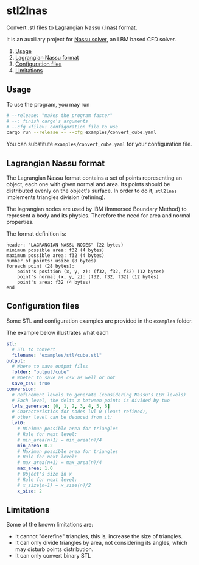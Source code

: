 # stl2lnas

Convert .stl files to Lagrangian Nassu (.lnas) format.

It is an auxiliary project for [Nassu solver](https://bitbucket.org/aerosim-cfd/nassu), an LBM based CFD solver.


1. [Usage](#usage)
2. [Lagrangian Nassu format](#lagrangian-nassu-format)
3. [Configuration files](#configuration-files)
4. [Limitations](#limitations)


## Usage

To use the program, you may run

```bash
# --release: "makes the program faster"
# --: finish cargo's arguments
# --cfg <file>: configuration file to use
cargo run --release -- --cfg examples/convert_cube.yaml
```

You can substitute `examples/convert_cube.yaml` for your configuration file.

## Lagrangian Nassu format

The Lagrangian Nassu format contains a set of points representing an object, each one with given normal and area.
Its points should be distributed evenly on the object's surface.
In order to do it, ``stl2lnas`` implements triangles division (refining).

The lagrangian nodes are used by IBM (Immersed Boundary Method) to represent a body and its physics.
Therefore the need for area and normal properties.

The format definition is:
```
header: "LAGRANGIAN NASSU NODES" (22 bytes)
minimun possible area: f32 (4 bytes)
maximun possible area: f32 (4 bytes)
number of points: usize (8 bytes)
foreach point (28 bytes):
    point's position (x, y, z): (f32, f32, f32) (12 bytes)
    point's normal (x, y, z): (f32, f32, f32) (12 bytes)
    point's area: f32 (4 bytes)
end
```

## Configuration files

Some STL and configuration examples are provided in the `examples` folder.

The example below illustrates what each 
```yaml
stl:
  # STL to convert
  filename: "examples/stl/cube.stl"
output:
  # Where to save output files
  folder: "output/cube"
  # Wheter to save as csv as well or not
  save_csv: true
conversion:
  # Refinement levels to generate (considering Nassu's LBM levels)
  # Each level, the delta x between points is divided by two
  lvls_generate: [0, 1, 2, 3, 4, 5, 6]
  # Characteristics for nodes lvl 0 (least refined),
  # other level can be deduced from it;
  lvl0:
    # Minimun possible area for triangles
    # Rule for next level:
    # min_area(n+1) = min_area(n)/4
    min_area: 0.2
    # Maximun possible area for triangles
    # Rule for next level:
    # max_area(n+1) = max_area(n)/4
    max_area: 1.0
    # Object's size in x
    # Rule for next level:
    # x_size(n+1) = x_size(n)/2
    x_size: 2
```

## Limitations

Some of the known limitations are:

- It cannot "derefine" triangles, this is, increase the size of triangles.
- It can only divide triangles by area, not considering its angles, which may disturb points distribution.
- It can only convert binary STL
